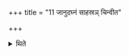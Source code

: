 +++
title = "11 जानुदघ्नं साहस्रञ् चिन्वीत"

+++

<details><summary>थिते</summary>

जानुदघ्नं साहस्रं चिन्वीत प्रथमं चिन्वानः । नाभिदघ्नं द्विषाहस्रं द्वितीयम् । आस्यदघ्नं त्रिषाहस्रं तृतीयम् । उत्तरमुत्तरं ज्यायांसम् ११
</details>
